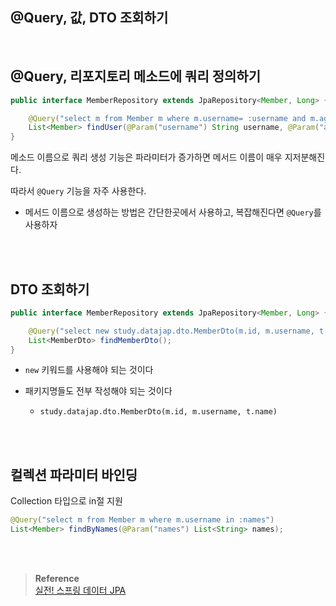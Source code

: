 ## @Query, 값, DTO 조회하기

<br/>

## @Query, 리포지토리 메소드에 쿼리 정의하기

```java
public interface MemberRepository extends JpaRepository<Member, Long> {

    @Query("select m from Member m where m.username= :username and m.age = :age")
    List<Member> findUser(@Param("username") String username, @Param("age") int age);
}
```

메소드 이름으로 쿼리 생성 기능은 파라미터가 증가하면 메서드 이름이 매우 지저분해진다.

따라서 `@Query` 기능을 자주 사용한다.


- 메서드 이름으로 생성하는 방법은 간단한곳에서 사용하고, 복잡해진다면 `@Query`를 사용하자


<br/><br/>

## DTO 조회하기

```java
public interface MemberRepository extends JpaRepository<Member, Long> {

    @Query("select new study.datajap.dto.MemberDto(m.id, m.username, t.name) from Member m join m.team t")
    List<MemberDto> findMemberDto();
}
```

- `new` 키워드를 사용해야 되는 것이다

- 패키지명들도 전부 작성해야 되는 것이다

    - `study.datajap.dto.MemberDto(m.id, m.username, t.name)`


<br/><br/>


## 컬렉션 파라미터 바인딩

Collection 타입으로 in절 지원

```java
@Query("select m from Member m where m.username in :names")
List<Member> findByNames(@Param("names") List<String> names);
```



<br/><br/>

>**Reference** <br/>[실전! 스프링 데이터 JPA](https://www.inflearn.com/course/%EC%8A%A4%ED%94%84%EB%A7%81-%EB%8D%B0%EC%9D%B4%ED%84%B0-JPA-%EC%8B%A4%EC%A0%84?_gl=1*1x5vsec*_ga*OTY2ODU2MjYxLjE2NzkwNjYzNDU.*_ga_85V6SRKGJV*MTY5MjMyMTczNi40MC4xLjE2OTIzNDAwNDguNTIuMC4w)

